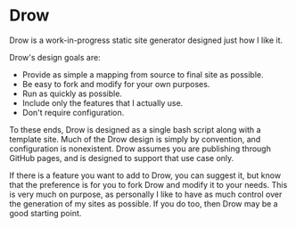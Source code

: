 # Drow

Drow is a work-in-progress static site generator designed just how I like it.

Drow's design goals are:

- Provide as simple a mapping from source to final site as possible.
- Be easy to fork and modify for your own purposes.
- Run as quickly as possible.
- Include only the features that I actually use.
- Don't require configuration.

To these ends, Drow is designed as a single bash script along with a template site.
Much of the Drow design is simply by convention, and configuration is nonexistent.
Drow assumes you are publishing through GitHub pages, and is designed to support
that use case only.

If there is a feature you want to add to Drow, you can suggest it, but know that
the preference is for you to fork Drow and modify it to your needs. This is very
much on purpose, as personally I like to have as much control over the generation
of my sites as possible. If you do too, then Drow may be a good starting point.
